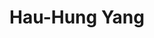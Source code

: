 ---
title: Hau-Hung Yang

superuser: false

user_groups: ["Graduate Students"]

weight: 34

role: MSc student, Psychology

organizations:
- name: National Taiwan University
  url: https://psy.ntu.edu.tw/

# bio: "My research interests include ...."

interests:
- "Drift Diffusion Model"
- "Adaptive Method"

education:
  courses:
  - course: BSc in Psychology
    institution: National Taiwan University
    year: 2020

social:
- icon: envelope
  icon_pack: fas
  link: 'mailto:r09227103@ntu.edu.tw'
- icon: cv
  icon_pack: ai
  link: "uploads/HauHungYang_CV.pdf"

email: "r09227103@ntu.edu.tw"
highlight_name: true
---
